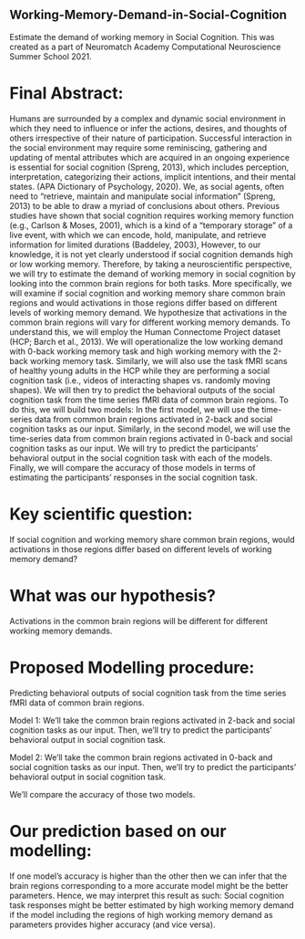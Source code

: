 ## Working-Memory-Demand-in-Social-Cognition
Estimate the demand of working memory in Social Cognition. This was created as a part of Neuromatch Academy Computational Neuroscience Summer School 2021.

# Final Abstract:
Humans are surrounded by a complex and dynamic social environment in which they need to influence or infer the actions, desires, and thoughts of others irrespective of their nature of participation. Successful interaction in the social environment may require some reminiscing, gathering and updating of mental attributes which are acquired in an ongoing experience is essential for social cognition (Spreng, 2013), which includes perception, interpretation, categorizing their actions, implicit intentions, and their mental states. (APA Dictionary of Psychology, 2020). We, as social agents, often need to “retrieve, maintain and manipulate social information” (Spreng, 2013) to be able to draw a myriad of conclusions about others. Previous studies have shown that social cognition requires working memory function (e.g., Carlson & Moses, 2001), which is a kind of a “temporary storage” of a live event, with which we can encode, hold, manipulate, and retrieve information for limited durations (Baddeley, 2003), However, to our knowledge, it is not yet clearly understood if social cognition demands high or low working memory. Therefore, by taking a neuroscientific perspective, we will try to estimate the demand of working memory in social cognition by looking into the common brain regions for both tasks. More specifically, we will examine if social cognition and working memory share common brain regions and would activations in those regions differ based on different levels of working memory demand. We hypothesize that activations in the common brain regions will vary for different working memory demands. To understand this, we will employ the Human Connectome Project dataset (HCP; Barch et al., 2013). We will operationalize the low working demand with 0-back working memory task and high working memory with the 2-back working memory task. Similarly, we will also use the task fMRI scans of healthy young adults in the HCP while they are performing a social cognition task (i.e., videos of interacting shapes vs. randomly moving shapes). We will then try to predict the behavioral outputs of the social cognition task from the time series fMRI data of common brain regions. To do this, we will build two models: In the first model, we will use the time-series data from common brain regions activated in 2-back and social cognition tasks as our input. Similarly,  in the second model, we will use the time-series data from common brain regions activated in 0-back and social cognition tasks as our input. We will try to predict the participants’ behavioral output in the social cognition task with each of the models. Finally, we will compare the accuracy of those models in terms of estimating the participants’ responses in the social cognition task. 

# Key scientific question:

If social cognition and working memory share common brain regions, would activations in those regions differ based on different levels of working memory demand? 

# What was our hypothesis?

Activations in the common brain regions will be different for different working memory demands.

# Proposed Modelling procedure:

Predicting behavioral outputs of social cognition task from the time series fMRI data of common brain regions.

Model 1: We’ll take the common brain regions activated in 2-back and social cognition tasks as our input. Then, we’ll try to predict the participants’ behavioral output in social cognition task. 

Model 2: We’ll take the common brain regions activated in 0-back and social cognition tasks as our input. Then, we’ll try to predict the participants’ behavioral output in social cognition task. 

We’ll compare the accuracy of those two models. 

# Our prediction based on our modelling:

If one model’s accuracy is higher than the other then we can infer that the brain regions corresponding to a more accurate model might be the better parameters. Hence, we may interpret this result as such: Social cognition task responses might be better estimated by high working memory demand if the model including the regions of high working memory demand as parameters provides higher accuracy (and vice versa). 

